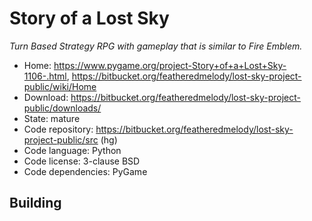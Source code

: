 # Story of a Lost Sky

_Turn Based Strategy RPG with gameplay that is similar to Fire Emblem._

- Home: https://www.pygame.org/project-Story+of+a+Lost+Sky-1106-.html, https://bitbucket.org/featheredmelody/lost-sky-project-public/wiki/Home
- Download: https://bitbucket.org/featheredmelody/lost-sky-project-public/downloads/
- State: mature
- Code repository: https://bitbucket.org/featheredmelody/lost-sky-project-public/src (hg)
- Code language: Python
- Code license: 3-clause BSD
- Code dependencies: PyGame

## Building


